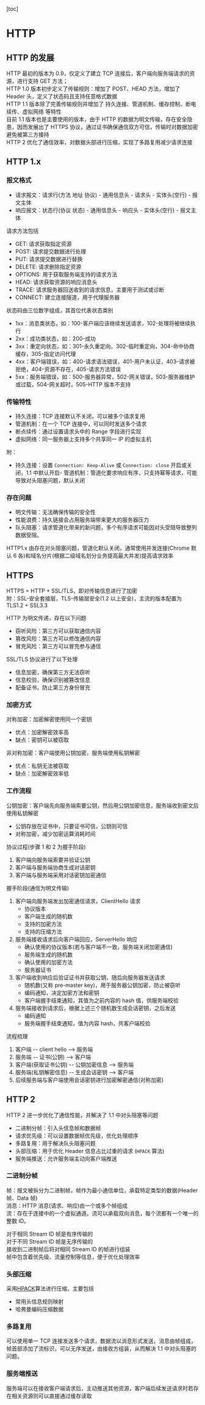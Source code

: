 [toc]

# HTTP

## HTTP 的发展

HTTP 最初的版本为 0.9，仅定义了建立 TCP 连接后，客户端向服务端请求的资源，进行支持 GET 方法； <br>
HTTP 1.0 版本初步定义了传输规则：增加了 POST、HEAD 方法，增加了 Header 头，定义了状态码且支持任意格式数据 <br>
HTTP 1.1 版本除了完善传输规则并增加了 持久连接、管道机制、缓存控制、断电续传、虚拟网络 等特性 <br>
目前 1.1 版本也是主要使用的版本，由于 HTTP 的数据为明文传输，存在安全隐患，因而发展出了 HTTPS 协议，通过证书确保通信双方可信，传输时对数据加密避免被第三方接持 <br>
HTTP 2 优化了通信效率，对数据头部进行压缩，实现了多路复用减少请求连接

## HTTP 1.x

### 报文格式

- 请求报文：请求行(方法 地址 协议) - 通用信息头 - 请求头 - 实体头(空行) - 报文主体
- 响应报文：状态行(协议 状态) - 通用信息头 - 响应头 - 实体头(空行) - 报文主体

请求方法包括

- GET: 请求获取指定资源
- POST: 请求提交数据进行处理
- PUT: 请求提交数据进行替换
- DELETE: 请求删除指定资源
- OPTIONS: 用于获取服务端支持的请求方法
- HEAD: 请求获取资源的响应消息头
- TRACE: 请求服务器回送收到的请求信息，主要用于测试或诊断
- CONNECT: 建立连接隧道，用于代理服务器

状态码由三位数字组成，其首位代表状态类别

- 1xx：消息类状态，如：100-客户端应该继续发送请求，102-处理将被继续执行
- 2xx：成功类状态，如：200-成功
- 3xx：重定向状态，如：301-永久重定向，302-临时重定向，304-命中协商缓存，305-指定访问代理
- 4xx：客户端错误，如：400-请求语法错误，401-用户未认证，403-请求被拒绝，404-资源不存在，405-请求方法错误
- 5xx：服务端错误，如：500-服务器异常，502-网关错误，503-服务器维护或过载，504-网关超时，505-HTTP 版本不支持

### 传输特性

- 持久连接：TCP 连接默认不关闭，可以被多个请求复用
- 管道机制：在一个 TCP 连接中，可以同时发送多个请求
- 断点续传：通过设置请求头中的 Range 字段进行实现
- 虚拟网络：同一服务器上支持多个共享同一 IP 的虚拟主机

附：

- 持久连接：设置 `Connection: Keep-Alive` 或 `Connection: close` 开启或关闭，1.1 中默认开启- 管道机制：管道化要求响应有序，只支持幂等请求，可能导致对头阻塞问题，默认关闭

### 存在问题

- 明文传输：无法确保传输的安全性
- 性能浪费：持久链接会占用服务端带来更大的服务器压力
- 队头阻塞：请求管道化带来的新问题，多个有序请求可能因对头受阻导致整列数据受阻。

HTTP1.x 由存在对头阻塞问题，管道化默认关闭，通常使用并发连接(Chrome 默认 6 各)和域名分片(根据二级域名划分业务提高最大并发)提高请求效率

## HTTPS

HTTPS = HTTP + SSL/TLS，即对传输信息进行了加密<br>
附：SSL-安全套接层，TLS-传输层安全(1.2 以上安全)，主流的版本配置为 TLS1.2 + SSL3.3<br>

HTTP 为明文传递，存在以下问题

- 窃听风险：第三方可以获取通信内容
- 篡改风险：第三方可以修改通信内容
- 冒充风险：第三方可以冒充参与通信

SSL/TLS 协议进行了以下处理

- 信息加密，确保第三方无法窃听
- 信息校验，确保识别被篡改信息
- 配备证书，防止第三方身份冒充

### 加密方式

对称加密：加密解密使用同一个密钥

- 优点：加密解密效率高
- 缺点：密钥可以被窃取

非对称加密：客户端使用公钥加密，服务端使用私钥解密

- 优点：私钥无法被窃取
- 缺点：加密解密效率低

### 工作流程

公钥加密：客户端先向服务端索要公钥，然后用公钥加密信息，服务端收到密文后使用私钥解密

- 公钥存放在证书中，只要证书可信，公钥则可信
- 对称加密，减少加密运算消耗时间

协议过程(步骤 1 和 2 为握手阶段)

1. 客户端向服务端索要并验证公钥
2. 客户端与服务端协商生成对话密钥
3. 客户端与服务端采用对话密钥加密通信

握手阶段(通信为明文传输)

1. 客户端向服务端发出加密通信请求，ClientHello 请求
   - 协议版本
   - 客户端生成的随机数
   - 支持的加密方法
   - 支持的压缩方法
2. 服务端接收请求后向客户端回应，ServerHello 响应
   - 确认使用的协议版本(若与客户端不一致，服务端关闭加密通信)
   - 服务端生成的随机数
   - 确认使用的加密方法
   - 服务器证书
3. 客户端收到响应后验证证书并获取公钥，随后向服务器发送请求
   - 随机数(又称 pre-master key)，用于服务器公钥加密，防止被窃听
   - 编码通知，决定加密方法和密钥
   - 客户端握手结束通知，其值为之前内容的 hash 值，供服务端校验
4. 服务端接收到请求后，根据上述三个随机数生成会话密钥，之后发送
   - 编码通知
   - 服务端握手结束通知，值为内容 hash，共客户端校验

流程梳理

1. 客户端 -- client hello --> 服务端
2. 服务端 -- 证书(公钥) --> 客户端
3. 客户端(获取证书公钥) -- 公钥加密信息 --> 服务端
4. 服务端(私钥解密信息) -- 生成会话密钥 --> 客户端
5. 后续服务端与客户端使用会话密钥进行加密解密通信(对称加密)

## HTTP 2

HTTP 2 进一步优化了通信性能，并解决了 1.1 中对头阻塞等问题

- 二进制分帧：引入头信息帧和数据帧
- 请求优先级：可以设置数据帧优先级，优化处理顺序
- 多路复用：用于解决队头阻塞问题
- 头部压缩：用于优化 Header 信息占比过重的请求 (`HPACK` 算法)
- 服务端推送：允许服务端主动向客户端推送

### 二进制分帧

帧：报文被拆分为二进制帧，帧作为最小通信单位，承载特定类型的数据(Header 帧、Data 帧) <br>
消息：HTTP 消息(请求、响应)由一个或多个帧组成 <br>
流：存在于连接中的一个虚拟通道。流可以承载双向消息，每个流都有一个唯一的整数 ID。 <br>

对于相同 Stream ID 帧是有序传输的 <br>
对于不同 Stream ID 帧是无序传输的 <br>
接收到二进制帧后将对相同 Stream ID 的帧进行组装 <br>
帧中包含着优先级、流量控制等信息，便于优化处理效率

### 头部压缩

采用[HPACK](https://blog.csdn.net/u010129119/article/details/79392545)算法进行压缩，主要包括

- 常用头信息规则映射
- 哈弗曼编码压缩数据

### 多路复用

可以使用单一 TCP 连接发送多个请求，数据流以消息形式发送，消息由帧组成，帧首部添加了流标识，可以无序发送，由接收方组装，从而解决 1.1 中对头阻塞的问题。

### 服务端推送

服务端可以在接收客户端请求后，主动推送其他资源，客户端后续发送请求时若存在相关资源则可以直接通过缓存读取
